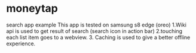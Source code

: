 # moneytap
search app example
This app is tested on samsung s8 edge (oreo)
1.Wiki api is used to get result of search (search icon in action bar)
2.touching each list item goes to a webview.
3. Caching is used to give a better offline experience.
